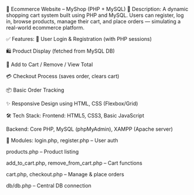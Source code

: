 🛒 Ecommerce Website – MyShop (PHP + MySQL)
📄 Description:
A dynamic shopping cart system built using PHP and MySQL. Users can register, log in, browse products, manage their cart, and place orders — simulating a real-world ecommerce platform.

✅ Features:
🔐 User Login & Registration (with PHP sessions)

🛍️ Product Display (fetched from MySQL DB)

🛒 Add to Cart / Remove / View Total

💳 Checkout Process (saves order, clears cart)

📦 Basic Order Tracking

✨ Responsive Design using HTML, CSS (Flexbox/Grid)

🛠️ Tech Stack:
Frontend: HTML5, CSS3, Basic JavaScript

Backend: Core PHP, MySQL (phpMyAdmin), XAMPP (Apache server)

📁 Modules:
login.php, register.php – User auth

products.php – Product listing

add_to_cart.php, remove_from_cart.php – Cart functions

cart.php, checkout.php – Manage & place orders

db/db.php – Central DB connection

